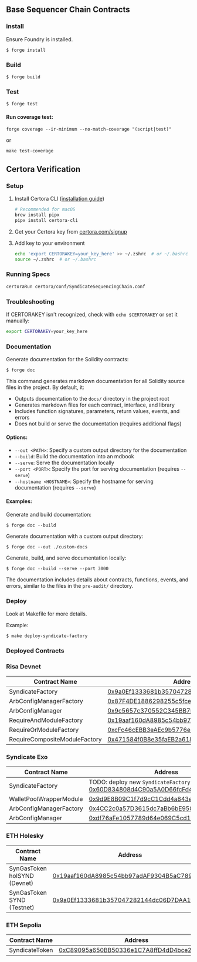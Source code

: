 ## Base Sequencer Chain Contracts

### install

Ensure Foundry is installed.

```shell
$ forge install
```

### Build

```shell
$ forge build
```

### Test

```shell
$ forge test
```

#### Run coverage test:

```shell
forge coverage --ir-minimum --no-match-coverage "(script|test)"
```

or

```shell
make test-coverage
```

## Certora Verification

### Setup

1. Install Certora CLI ([installation guide](https://docs.certora.com/en/latest/docs/user-guide/install.html))

   ```bash
   # Recommended for macOS
   brew install pipx
   pipx install certora-cli
   ```

2. Get your Certora key from [certora.com/signup](https://www.certora.com/signup)

3. Add key to your environment
   ```bash
   echo 'export CERTORAKEY=your_key_here' >> ~/.zshrc  # or ~/.bashrc
   source ~/.zshrc  # or ~/.bashrc
   ```

### Running Specs

```bash
certoraRun certora/conf/SyndicateSequencingChain.conf
```

### Troubleshooting

If CERTORAKEY isn't recognized, check with `echo $CERTORAKEY` or set it manually:

```bash
export CERTORAKEY=your_key_here
```

### Documentation

Generate documentation for the Solidity contracts:

```shell
$ forge doc
```

This command generates markdown documentation for all Solidity source files in the project. By default, it:

- Outputs documentation to the `docs/` directory in the project root
- Generates markdown files for each contract, interface, and library
- Includes function signatures, parameters, return values, events, and errors
- Does not build or serve the documentation (requires additional flags)

#### Options:

- `--out <PATH>`: Specify a custom output directory for the documentation
- `--build`: Build the documentation into an mdbook
- `--serve`: Serve the documentation locally
- `--port <PORT>`: Specify the port for serving documentation (requires `--serve`)
- `--hostname <HOSTNAME>`: Specify the hostname for serving documentation (requires `--serve`)

#### Examples:

Generate and build documentation:

```shell
$ forge doc --build
```

Generate documentation with a custom output directory:

```shell
$ forge doc --out ./custom-docs
```

Generate, build, and serve documentation locally:

```shell
$ forge doc --build --serve --port 3000
```

The documentation includes details about contracts, functions, events, and errors, similar to the files in the `pre-audit/` directory.

### Deploy

Look at Makefile for more details.

Example:

```shell
$ make deploy-syndicate-factory
```

### Deployed Contracts

### Risa Devnet
| Contract Name                  | Address                                                                                                                                                |
| -----------------------        | --------------------------------------------------------------------------------------------------------------------------------------------------     |
| SyndicateFactory               | [0x9a0Ef1333681b357047282144dc06D7DAA1f76Ba](https://explorer-1205614516323464.devnet.alchemy.com/address/0x9a0Ef1333681b357047282144dc06D7DAA1f76Ba)  |
| ArbConfigManagerFactory        | [0x87F4DE1886298255c5fce2adF15977fE44F48f68](https://explorer-1205614516323464.devnet.alchemy.com/address/0x87F4DE1886298255c5fce2adF15977fE44F48f68)  |
| ArbConfigManager               | [0x9c5657c370552C345BB7F0383949aadF70aC7f55](https://explorer-1205614516323464.devnet.alchemy.com/address/0x9c5657c370552C345BB7F0383949aadF70aC7f55)  |
| RequireAndModuleFactory        | [0x19aaf160dA8985c54bb97adAF9304B5aC7890421](https://explorer-1205614516323464.devnet.alchemy.com/address/0x19aaf160dA8985c54bb97adAF9304B5aC7890421)  |
| RequireOrModuleFactory         | [0xcFc46cEBB3eAEc9b5776e3FDe5879125B8BBA05d](https://explorer-1205614516323464.devnet.alchemy.com/address/0xcFc46cEBB3eAEc9b5776e3FDe5879125B8BBA05d)  |
| RequireCompositeModuleFactory  | [0x471584f0B8e35faEB2a618BD58A62316D8882d63](https://explorer-1205614516323464.devnet.alchemy.com/address/0x471584f0B8e35faEB2a618BD58A62316D8882d63)  |

### Syndicate Exo

| Contract Name           | Address                                                                                                                                     |
| ----------------------- | ------------------------------------------------------------------------------------------------------------------------------------------- |
| SyndicateFactory        | TODO: deploy new `SyndicateFactory` [0x60D834808d4C90a5A0D66fcFd44292FcAa4537fe](https://syndicate-exo.explorer.alchemy.com/address/0x60D834808d4C90a5A0D66fcFd44292FcAa4537fe) |
| WalletPoolWrapperModule | [0x9d9E8B09C1f7d9cC1Cdd4a843e695fD580a390E8](https://syndicate-exo.explorer.alchemy.com/address/0x9d9E8B09C1f7d9cC1Cdd4a843e695fD580a390E8) |
| ArbConfigManagerFactory | [0x4CC2c0a57D3615dc7aBb6bE9586f19666a6Fa913](https://syndicate-exo.explorer.alchemy.com/address/0x4CC2c0a57D3615dc7aBb6bE9586f19666a6Fa913) |
| ArbConfigManager        | [0xdf76aFe1057789d64e069C5cd1D3AfA5565c3d86](https://syndicate-exo.explorer.alchemy.com/address/0xdf76aFe1057789d64e069C5cd1D3AfA5565c3d86) |

### ETH Holesky

| Contract Name                | Address                                                                                                                       |
| ---------------------------- | ----------------------------------------------------------------------------------------------------------------------------- |
| SynGasToken holSYND (Devnet) | [0x19aaf160dA8985c54bb97adAF9304B5aC7890421](https://holesky.etherscan.io/address/0x19aaf160dA8985c54bb97adAF9304B5aC7890421) |
| SynGasToken SYND (Testnet)   | [0x9a0Ef1333681b357047282144dc06D7DAA1f76Ba](https://holesky.etherscan.io/address/0x9a0Ef1333681b357047282144dc06D7DAA1f76Ba) |

### ETH Sepolia

| Contract Name  | Address                                                                                                                       |
| -------------- | ----------------------------------------------------------------------------------------------------------------------------- |
| SyndicateToken | [0xC89095a650BB50336e1C7A8ffD4dD4bce2456e23](https://sepolia.etherscan.io/address/0xC89095a650BB50336e1C7A8ffD4dD4bce2456e23) |
